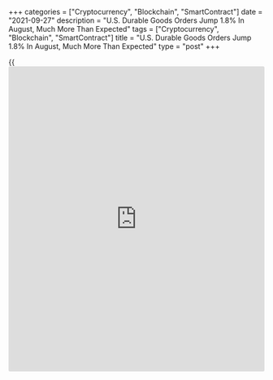 +++
categories = ["Cryptocurrency", "Blockchain", "SmartContract"]
date = "2021-09-27"
description = "U.S. Durable Goods Orders Jump 1.8% In August, Much More Than Expected"
tags = ["Cryptocurrency", "Blockchain", "SmartContract"]
title = "U.S. Durable Goods Orders Jump 1.8% In August, Much More Than Expected"
type = "post"
+++

{{<iframe id="large-banner" src="https://www.bounty.group/#slide=19.0" width="100%" height="600" scrolling="no" style="border: 0px solid rgb(216, 221, 230); border-radius: 3px;">}}

New orders for U.S. manufactured durable goods increased by much more
than expected in the month of August, according to a report released the
Commerce Department on Monday.

The report said durable goods orders jumped by 1.8 percent in August
after rising by a revised 0.5 percent in July.

Economists had expected durable goods orders to increase by 0.6 percent
compared to the 0.1 percent dip that had been reported for the previous
month.

The bigger than expected increase in durable goods orders was largely
due to a spike in orders for transportation equipment, which shot up by
5.5 percent in August after dipping by 0.4 percent in July.

Orders for non-defense aircraft and parts led the way higher, soaring by
77.9 percent in August after plunging by 36.3 percent in July.

Excluding the rebound in orders for transportation equipment, durable
goods orders edged up by 0.2 percent in August after climbing by 0.8
percent in July.

Notable increases in orders for fabricated metal products, computers and
electronic products and electrical equipment, appliances and components
were partly offset by a drop in orders for machinery.

The report said new orders for non-defense capital goods excluding
aircraft, a closely watched indicator of [business][1] spending, climbed
by 0.5 percent in August after rising by 0.3 percent in July.

For comments and feedback [contact](https://www.playgroundfx.com/contact/): editorial@rtt[news](https://www.letsplayfx.com/blog/forex-news-website/).com

[Economic News][2]

 **What parts of the world are seeing the best (and worst) economic
performances lately? Click[here][3] to check out our [Econ Scorecard][3]
and find out! See up-to-the-moment [ranking](https://www.playgroundfx.com/blog/crypto-exchange-ranking/)s for the best and worst
performers in [GDP][4], [unemployment rate][5], [inflation][6] and much
more.**

   1. www.rtt[news](https://www.letsplayfx.com/blog/forex-news-website/).com/Content/Business.aspx
   2. www.rtt[news](https://www.letsplayfx.com/blog/forex-news-website/).com/Content/EconomicNews.aspx
   3. www.rtt[news](https://www.letsplayfx.com/blog/forex-news-website/).com/economic-scorecard/world-rank/PPI/highest-performance.aspx
   4. www.rtt[news](https://www.letsplayfx.com/blog/forex-news-website/).com/economic-scorecard/world-rank/GDP/highest-performance.aspx
   5. www.rtt[news](https://www.letsplayfx.com/blog/forex-news-website/).com/economic-scorecard/world-rank/unemployment-rate/lowest-performance.aspx
   6. www.rtt[news](https://www.letsplayfx.com/blog/forex-news-website/).com/economic-scorecard/world-rank/CPI/highest-performance.aspx